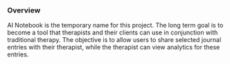 ### Overview

AI Notebook is the temporary name for this project. The long term goal is to become a tool that therapists and their clients can use in conjunction with traditional therapy. The objective is to allow users to share selected journal entries with their therapist, while the therapist can view analytics for these entries. 
